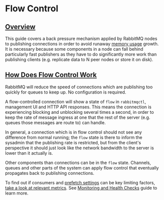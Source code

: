 <!--
Copyright (c) 2007-2020 VMware, Inc. or its affiliates.

All rights reserved. This program and the accompanying materials
are made available under the terms of the under the Apache License,
Version 2.0 (the "License”); you may not use this file except in compliance
with the License. You may obtain a copy of the License at

https://www.apache.org/licenses/LICENSE-2.0

Unless required by applicable law or agreed to in writing, software
distributed under the License is distributed on an "AS IS" BASIS,
WITHOUT WARRANTIES OR CONDITIONS OF ANY KIND, either express or implied.
See the License for the specific language governing permissions and
limitations under the License.
-->
# Flow Control

## <a id="overview" class="anchor" href="#overview">Overview</a>

This guide covers a back pressure mechanism applied by RabbitMQ nodes
to publishing connections in order to avoid runaway [memory usage](/memory-use.html) growth.
It is necessary because some components in a node can fall behind particularly fast publishers
as they have to do significantly more work than publishing clients (e.g. replicate data to N
peer nodes or store it on disk).


## <a id="flow-control" class="anchor" href="#flow-control">How Does Flow Control Work</a>

RabbitMQ will reduce the speed of connections which are
publishing too quickly for queues to keep up. No configuration
is required.

A flow-controlled connection will show a state of `flow` in `rabbitmqctl`, management UI
and HTTP API responses. This means the connection is experiencing
blocking and unblocking several times a second, in order to keep the rate of
message ingress at one that the rest of the server (e.g. queues those messages are route to)
can handle.

In general, a connection which is in flow control should not see
any difference from normal running; the `flow` state
is there to inform the sysadmin that the publishing rate is
restricted, but from the client's perspective it should just
look like the network bandwidth to the server is lower than it actually is.

Other components than connections can be in the
`flow` state. Channels, queues and other parts of the system
can apply flow control that eventually propagates back to publishing connections.

To find out if consumers and [prefetch settings](/confirms.html)
can be key limiting factors, [take a look at relevant metrics](https://www.rabbitmq.com/blog/2014/04/14/finding-bottlenecks-with-rabbitmq-3-3/).
See [Monitoring and Health Checks](/monitoring.html) guide to learn more.
